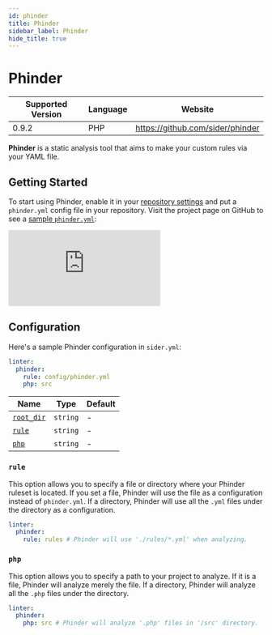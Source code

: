 ```yaml
---
id: phinder
title: Phinder
sidebar_label: Phinder
hide_title: true
---
```


# Phinder

| Supported Version | Language | Website                          |
| ----------------- | -------- | -------------------------------- |
| 0.9.2             | PHP      | https://github.com/sider/phinder |

**Phinder** is a static analysis tool that aims to make your custom rules via your YAML file.

## Getting Started

To start using Phinder, enable it in your [repository settings](../../getting-started/repository-settings.md) and put a `phinder.yml` config file in your repository.
Visit the project page on GitHub to see a [sample `phinder.yml`](https://github.com/sider/phinder/blob/master/sample/phinder.yml):

<div class="Video">
  <iframe class="Video__iframe" src="https://www.youtube.com/embed/ErHtinxR3ns" frameborder="0" allowfullscreen></iframe>
</div>

## Configuration

Here's a sample Phinder configuration in `sider.yml`:

```yaml
linter:
  phinder:
    rule: config/phinder.yml
    php: src
```

| Name                                                                                  | Type     | Default |
| ------------------------------------------------------------------------------------- | -------- | ------- |
| [`root_dir`](../../getting-started/custom-configuration.md#linteranalyzer_idroot_dir) | `string` | -       |
| [`rule`](#rule)                                                                       | `string` | -       |
| [`php`](#php)                                                                         | `string` | -       |

### `rule`

This option allows you to specify a file or directory where your Phinder ruleset is located.
If you set a file, Phinder will use the file as a configuration instead of `phinder.yml`.
If a directory, Phinder will use all the `.yml` files under the directory as a configuration.

```yaml
linter:
  phinder:
    rule: rules # Phinder will use './rules/*.yml' when analyzing.
```

### `php`

This option allows you to specify a path to your project to analyze.
If it is a file, Phinder will analyze merely the file.
If a directory, Phinder will analyze all the `.php` files under the directory.

```yaml
linter:
  phinder:
    php: src # Phinder will analyze '.php' files in '/src' directory.
```
